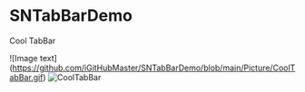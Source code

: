 # SNTabBarDemo
Cool TabBar

![Image text]
(https://github.com/iGitHubMaster/SNTabBarDemo/blob/main/Picture/CoolTabBar.gif)
![CoolTabBar](https://user-images.githubusercontent.com/7598376/148808370-562605c4-7249-4bbf-848b-dae75d5f40cb.gif)
